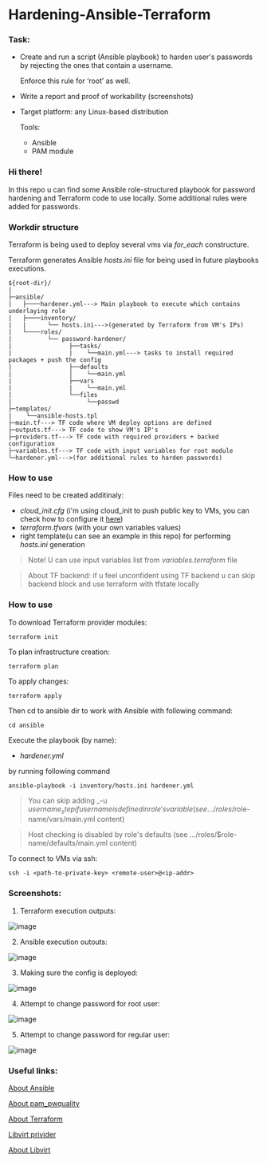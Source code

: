 # Hardening-Ansible-Terraform

### Task:
  - Create and run a script (Ansible playbook) to harden user's passwords by rejecting the ones that contain a username.
    
    Enforce this rule for ‘root’ as well.
  - Write a report and proof of workability (screenshots)
  - Target platform: any Linux-based distribution
  
    Tools: 
      - Ansible
      - PAM module      


### Hi there! ###
In this repo u can find some Ansible role-structured playbook for password hardening and Terraform code to use locally.
Some additional rules were added for passwords.

### Workdir structure ###
  
Terraform is being used to deploy several vms via _for_each_ constructure.

Terraform generates Ansible _hosts.ini_ file for being used in future playbooks executions.

  ```
${root-dir}/
|  
├─ansible/
|   ├────hardener.yml---> Main playbook to execute which contains underlaying role
|   ├────inventory/
|   |      └── hosts.ini--->(generated by Terraform from VM's IPs)
|   └────roles/
|          └── password-hardener/
|                ├──tasks/
|                |    └──main.yml---> tasks to install required packages + push the config 
|                ├──defaults
|                │    └──main.yml
|                ├──vars
|                |    └──main.yml
|                └──files
|                     └──passwd
├─templates/
|    └──ansible-hosts.tpl
├─main.tf---> TF code where VM deploy options are defined
├─outputs.tf---> TF code to show VM's IP's
├─providers.tf---> TF code with required providers + backed configuration
├─variables.tf---> TF code with input variables for root module
└─hardener.yml--->(for additional rules to harden passwords)
 ```
  

### How to use ###
Files need to be created additinaly:
  - _cloud_init.cfg_ (i'm using cloud_init to push public key to VMs, you can check how to configure it [here](https://cloudinit.readthedocs.io/en/latest/topics/examples.html))
  - _terraform.tfvars_ (with your own variables values)
  - right template(u can see an example in this repo) for performing _hosts.ini_ generation
  > Note! U can use input variables list from _variables.terraform_ file
  
>About TF backend: if u feel unconfident using TF backend u can skip backend block and use terraform with tfstate locally

### How to use ###
To download Terraform provider modules:
```
terraform init
```
To plan infrastructure creation:
```
terraform plan
```
To apply changes:
```
terraform apply
```
Then cd to ansible dir to work with Ansible with following command:
```
cd ansible
```
Execute the playbook (by name):
  - _hardener.yml_

by running following command
```
ansible-playbook -i inventory/hosts.ini hardener.yml
```

>You can skip adding _-u $username_ step if username is defined in role's variable (see .../roles/$role-name/vars/main.yml content)

>Host checking is disabled by role's defaults (see .../roles/$role-name/defaults/main.yml content)

To connect to VMs via ssh:
```
ssh -i <path-to-private-key> <remote-user>@<ip-addr>
```

### Screenshots:
1. Terraform execution outputs:

![image](https://user-images.githubusercontent.com/109740456/212538621-428ea522-1f95-4091-a3d3-78426619be38.png)

2. Ansible execution outouts:

![image](https://user-images.githubusercontent.com/109740456/212538674-9423372e-6be7-44db-b995-cefa339225f1.png)

3. Making sure the config is deployed:

![image](https://user-images.githubusercontent.com/109740456/212538787-95a3d32b-f464-42ff-9607-9f0c587613a5.png)

4. Attempt to change password for root user:

![image](https://user-images.githubusercontent.com/109740456/212538731-41a021a3-87b1-447f-8eb8-e397c107548f.png)

5. Attempt to change password for regular user:

![image](https://user-images.githubusercontent.com/109740456/212538778-1f1554e7-2c72-4e55-a0db-8f28350ee58b.png)

### Useful links: ###
[About Ansible](https://docs.ansible.com/ansible_community.html)

[About pam_pwquality](https://manpages.ubuntu.com/manpages/jammy/man8/pam_pwquality.8.html)

[About Terraform](https://developer.hashicorp.com/terraform/docs)

[Libvirt privider](https://registry.terraform.io/providers/dmacvicar/libvirt/latest/docs)

[About Libvirt](https://ubuntu.com/server/docs/virtualization-libvirt)
 
